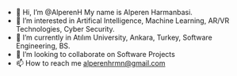 - 👋 Hi, I’m @AlperenH My name is Alperen Harmanbasi.
- 👀 I’m interested in Artifical Intelligence, Machine Learning, AR/VR Technologies, Cyber Security.
- 🌱 I’m currently in Atılım University, Ankara, Turkey, Software Engineering, BS.
- 💞️ I’m looking to collaborate on Software Projects
- 📫 How to reach me alperenhrmn@gmail.com

<!---
AlperenH/AlperenH is a ✨ special ✨ repository because its `README.md` (this file) appears on your GitHub profile.
You can click the Preview link to take a look at your changes.
--->

